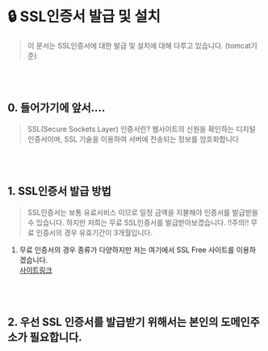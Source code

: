 # :lock: SSL인증서 발급 및 설치
> 이 문서는 SSL인증서에 대한 발급 및 설치에 대해 다루고 있습니다. (tomcat기준)
<br>
<br>

## 0. 들어가기에 앞서....
> SSL(Secure Sockets Layer) 인증서란? 웹사이트의 신원을 확인하는 디지털 인증서이며, SSL 기술을 이용하여 서버에 전송되는 정보를 암호화합니다
<br>
<br>

## 1. SSL인증서 발급 방법
> SSL인증서는 보통 유료서비스 이므로 일정 금액을 지불해야 인증서를 발급받을 수 있습니다. 하지만 저희는 무료 SSL인증서를 발급받아보겠습니다.
> !!주의!! 무료 인증서의 경우 유효기간이 3개월입니다.

1) 무료 인증서의 경우 종류가 다양하지만 저는 여기에서 SSL Free 사이트를 이용하겠습니다.<br/>
[사이트링크](https://www.sslforfree.com/)
<br/>
<br/>

## 2. 우선 SSL 인증서를 발급받기 위해서는 본인의 도메인주소가 필요합니다.
